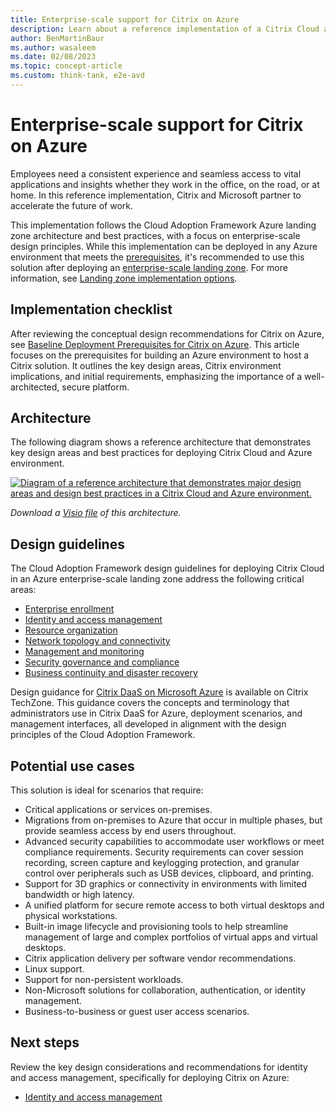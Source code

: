 ```yaml
---
title: Enterprise-scale support for Citrix on Azure
description: Learn about a reference implementation of a Citrix Cloud and Azure landing zone accelerator environment.
author: BenMartinBaur
ms.author: wasaleem
ms.date: 02/08/2023
ms.topic: concept-article
ms.custom: think-tank, e2e-avd
---
```


# Enterprise-scale support for Citrix on Azure

Employees need a consistent experience and seamless access to vital applications and insights whether they work in the office, on the road, or at home. In this reference implementation, Citrix and Microsoft partner to accelerate the future of work.

This implementation follows the Cloud Adoption Framework Azure landing zone architecture and best practices, with a focus on enterprise-scale design principles. While this implementation can be deployed in any Azure environment that meets the [prerequisites](https://github.com/Azure/avdaccelerator#getting-started), it's recommended to use this solution after deploying an [enterprise-scale landing zone](../../../ready/landing-zone/index.md). For more information, see [Landing zone implementation options](../../../ready/landing-zone/implementation-options.md).

## Implementation checklist

After reviewing the conceptual design recommendations for Citrix on Azure, see [Baseline Deployment Prerequisites for Citrix on Azure](https://community.citrix.com/tech-zone/build/tech-papers/deployment-prerequisites-citrix-on-azure). This article focuses on the prerequisites for building an Azure environment to host a Citrix solution. It outlines the key design areas, Citrix environment implications, and initial requirements, emphasizing the importance of a well-architected, secure platform. 

## Architecture

The following diagram shows a reference architecture that demonstrates key design areas and best practices for deploying Citrix Cloud and Azure environment.

[![Diagram of a reference architecture that demonstrates major design areas and design best practices in a Citrix Cloud and Azure environment.](../media/citrix-cloud-azure-virtual-desktop-architecture.png)](../media/citrix-cloud-azure-virtual-desktop-architecture.png#lightbox)

*Download a [Visio file](https://arch-center.azureedge.net/Citrix-accelerator-enterprise-scale-alz-architecture.vsdx) of this architecture.*

## Design guidelines

The Cloud Adoption Framework design guidelines for deploying Citrix Cloud in an Azure enterprise-scale landing zone address the following critical areas:

- [Enterprise enrollment](../eslz-enterprise-enrollment.md)
- [Identity and access management](citrix-identity-access-management.md)
- [Resource organization](citrix-resource-organization.md)
- [Network topology and connectivity](citrix-network-topology-connectivity.md)
- [Management and monitoring](citrix-management-monitoring.md)
- [Security governance and compliance](citrix-security-governance-compliance.md)
- [Business continuity and disaster recovery](citrix-business-continuity-disaster-recovery.md)

Design guidance for [Citrix DaaS on Microsoft Azure](https://docs.citrix.com/en-us/citrix-daas-azure.html) is available on Citrix TechZone. This guidance covers the concepts and terminology that administrators use in Citrix DaaS for Azure, deployment scenarios, and management interfaces, all developed in alignment with the design principles of the Cloud Adoption Framework.

## Potential use cases

This solution is ideal for scenarios that require:

- Critical applications or services on-premises.
- Migrations from on-premises to Azure that occur in multiple phases, but provide seamless access by end users throughout.
- Advanced security capabilities to accommodate user workflows or meet compliance requirements. Security requirements can cover session recording, screen capture and keylogging protection, and granular control over peripherals such as USB devices, clipboard, and printing.
- Support for 3D graphics or connectivity in environments with limited bandwidth or high latency.
- A unified platform for secure remote access to both virtual desktops and physical workstations.
- Built-in image lifecycle and provisioning tools to help streamline management of large and complex portfolios of virtual apps and virtual desktops.
- Citrix application delivery per software vendor recommendations.
- Linux support.
- Support for non-persistent workloads.
- Non-Microsoft solutions for collaboration, authentication, or identity management.
- Business-to-business or guest user access scenarios.

## Next steps

Review the key design considerations and recommendations for identity and access management, specifically for deploying Citrix on Azure:

- [Identity and access management](citrix-identity-access-management.md)
